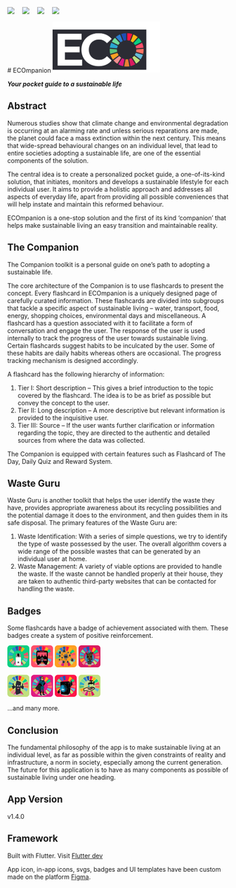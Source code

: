 <p>
  <img src="https://img.shields.io/badge/app--size-89.29%20MB-orange">&emsp;
  <img src="https://img.shields.io/badge/dart-99.9%25-blue">&emsp;
  <img src="https://img.shields.io/badge/rating-%E2%98%85%E2%98%85%E2%98%85%E2%98%85%E2%98%86-brightgreen">&emsp;
  <img src="https://img.shields.io/badge/platform-android-lightgrey">
</p>
# ECOmpanion
<img src="Assets_readme/AppLogo.svg" width="245">

***Your pocket guide to a sustainable life***

## Abstract
<p>
  Numerous studies show that climate change and environmental degradation is occurring at an alarming rate and unless serious reparations are made, the planet could face a mass extinction within the next century. This means that wide-spread behavioural changes on an individual level, that lead to entire societies adopting a sustainable life, are one of the essential components of the solution.
</p>
<p>
  The central idea is to create a personalized pocket guide, a one-of-its-kind solution, that initiates, monitors and develops a sustainable lifestyle for each individual user. It aims to provide a holistic approach and addresses all aspects of everyday life, apart from providing all possible conveniences that will help instate and maintain this reformed behaviour.
</p>
<p>
  ECOmpanion is a one-stop solution and the first of its kind ‘companion’ that helps make sustainable living an easy transition and maintainable reality.
</p>

## The Companion
<p>
  The Companion toolkit is a personal guide on one’s path to adopting a sustainable life.
</p>
<p>
  The core architecture of the Companion is to use flashcards to present the concept. Every flashcard in ECOmpanion is a uniquely designed page of carefully curated information. These flashcards are divided into subgroups that tackle a specific aspect of sustainable living – water, transport, food, energy, shopping choices, environmental days and miscellaneous. A flashcard has a question associated with it to facilitate a form of conversation and engage the user. The response of the user is used internally to track the progress of the user towards sustainable living.  Certain flashcards suggest habits to be inculcated by the user. Some of these habits are daily habits whereas others are occasional. The progress tracking mechanism is designed accordingly.
</p>
<p>
  A flashcard has the following hierarchy of information:
  <ol>
  <li> Tier I: Short description – This gives a brief introduction to the topic covered by the flashcard. The idea is to be as brief as possible but convey the concept to the user.</li>
  <li>Tier II: Long description – A more descriptive but relevant information is provided to the inquisitive user.</li>
  <li>Tier III: Source – If the user wants further clarification or information regarding the topic, they are directed to the authentic and detailed sources from where the data was collected.</li>
</ol>
</p>
<p>
  The Companion is equipped with certain features such as Flashcard of The Day, Daily Quiz and Reward System.
</p>

## Waste Guru
Waste Guru is another toolkit that helps the user identify the waste they have, provides appropriate awareness about its recycling possibilities and the potential damage it does to the environment, and then guides them in its safe disposal.
The primary features of the Waste Guru are:
1. Waste Identification: With a series of simple questions, we try to identify the type of waste possessed by the user. The overall algorithm covers a wide range of the possible wastes that can be generated by an individual user at home.
2. Waste Management: A variety of viable options are provided to handle the waste. If the waste cannot be handled properly at their house, they are taken to authentic third-party websites that can be contacted for handling the waste.

## Badges
<p>Some flashcards have a badge of achievement associated with them. These badges create a system of positive reinforcement.</p>
<p>
  <img src="Assets_readme/BLINDING LIGHTS 3.png" width="50" height="50">
  <img src="Assets_readme/BUSERATI 4.png" width="50" height="50">
  <img src="Assets_readme/CARPOOLCOOL 12.png" width="50" height="50">
  <img src="Assets_readme/GROOT 8.png" width="50" height="50">
</p>
<p>
  <img src="Assets_readme/NEO 7.png" width="50" height="50">
  <img src="Assets_readme/INDUCTIONMAN 10.png" width="50" height="50">
  <img src="Assets_readme/FULLY-LOADED 1.png" width="50" height="50">
  <img src="Assets_readme/UNDER CONTROL 7.png" width="50" height="50">
</p>
<p>...and many more.</p>

## Conclusion
<p>
  The fundamental philosophy of the app is to make sustainable living at an individual level, as far as possible within the given constraints of reality and infrastructure, a norm in society, especially among the current generation. The future for this application is to have as many components as possible of sustainable living under one heading.</p>

## App Version
v1.4.0

## Framework
Built with Flutter.
Visit [Flutter dev](https://flutter.dev/)

App icon, in-app icons, svgs, badges and UI templates have been custom made on the platform [Figma](https://www.figma.com).
